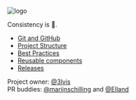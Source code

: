 ![logo](https://raw.githubusercontent.com/bakkenbaeck/iOS-playbook/master/assets/logo-v1.png)

Consistency is 👸.

* [Git and GitHub](/GIT_AND_GITHUB.md)
* [Project Structure](/PROJECT_STRUCTURE.md)
* [Best Practices](/BEST_PRACTICES.md)
* [Reusable components](/REUSABLE_COMPONENTS.md)
* [Releases](/RELEASES.md)

Project owner: [@3lvis](https://github.com/3lvis)  
PR buddies: [@marijnschilling](https://github.com/marijnschilling) and [@Elland](https://github.com/Elland)
